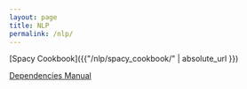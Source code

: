 ```yaml
---
layout: page
title: NLP
permalink: /nlp/
---
```



[Spacy Cookbook]({{"/nlp/spacy_cookbook/" | absolute_url }})


[Dependencies Manual]({{"https://nlp.stanford.edu/software/dependencies_manual.pdf"}})
